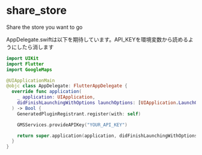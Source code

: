 # share_store
Share the store you want to go


AppDelegate.swiftは以下を期待しています。API_KEYを環境変数から読めるようにしたら消します

```swift
import UIKit
import Flutter
import GoogleMaps

@UIApplicationMain
@objc class AppDelegate: FlutterAppDelegate {
  override func application(
    _ application: UIApplication,
    didFinishLaunchingWithOptions launchOptions: [UIApplication.LaunchOptionsKey: Any]?
  ) -> Bool {
    GeneratedPluginRegistrant.register(with: self)

    GMSServices.provideAPIKey("YOUR_API_KEY")

    return super.application(application, didFinishLaunchingWithOptions: launchOptions)
  }
}
```
